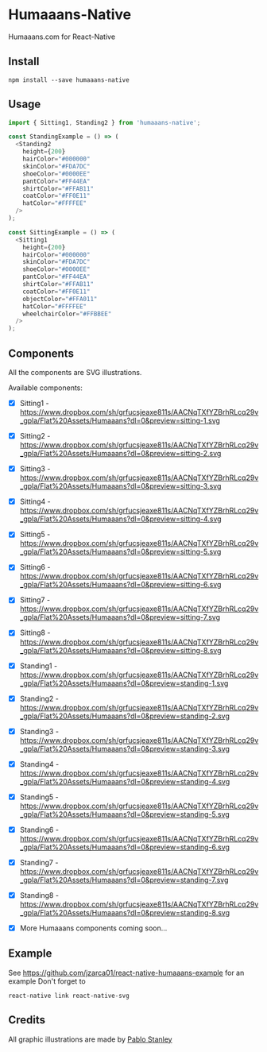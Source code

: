 # Humaaans-Native

Humaaans.com for React-Native

## Install

`npm install --save humaaans-native`

## Usage

```javascript
import { Sitting1, Standing2 } from 'humaaans-native';

const StandingExample = () => (
  <Standing2
    height={200}
    hairColor="#000000"
    skinColor="#FDA7DC"
    shoeColor="#0000EE"
    pantColor="#FF44EA"
    shirtColor="#FFAB11"
    coatColor="#FF0E11"
    hatColor="#FFFFEE"
  />
);

const SittingExample = () => (
  <Sitting1
    height={200}
    hairColor="#000000"
    skinColor="#FDA7DC"
    shoeColor="#0000EE"
    pantColor="#FF44EA"
    shirtColor="#FFAB11"
    coatColor="#FF0E11"
    objectColor="#FFA011"
    hatColor="#FFFFEE"
    wheelchairColor="#FFBBEE"
  />
);
```

## Components

All the components are SVG illustrations.

Available components:

- [x] Sitting1 - https://www.dropbox.com/sh/grfucsjeaxe811s/AACNqTXfYZBrhRLcq29v_gpla/Flat%20Assets/Humaaans?dl=0&preview=sitting-1.svg
- [x] Sitting2 - https://www.dropbox.com/sh/grfucsjeaxe811s/AACNqTXfYZBrhRLcq29v_gpla/Flat%20Assets/Humaaans?dl=0&preview=sitting-2.svg
- [x] Sitting3 - https://www.dropbox.com/sh/grfucsjeaxe811s/AACNqTXfYZBrhRLcq29v_gpla/Flat%20Assets/Humaaans?dl=0&preview=sitting-3.svg
- [x] Sitting4 - https://www.dropbox.com/sh/grfucsjeaxe811s/AACNqTXfYZBrhRLcq29v_gpla/Flat%20Assets/Humaaans?dl=0&preview=sitting-4.svg
- [x] Sitting5 - https://www.dropbox.com/sh/grfucsjeaxe811s/AACNqTXfYZBrhRLcq29v_gpla/Flat%20Assets/Humaaans?dl=0&preview=sitting-5.svg
- [x] Sitting6 - https://www.dropbox.com/sh/grfucsjeaxe811s/AACNqTXfYZBrhRLcq29v_gpla/Flat%20Assets/Humaaans?dl=0&preview=sitting-6.svg
- [x] Sitting7 - https://www.dropbox.com/sh/grfucsjeaxe811s/AACNqTXfYZBrhRLcq29v_gpla/Flat%20Assets/Humaaans?dl=0&preview=sitting-7.svg
- [x] Sitting8 - https://www.dropbox.com/sh/grfucsjeaxe811s/AACNqTXfYZBrhRLcq29v_gpla/Flat%20Assets/Humaaans?dl=0&preview=sitting-8.svg

- [x] Standing1 - https://www.dropbox.com/sh/grfucsjeaxe811s/AACNqTXfYZBrhRLcq29v_gpla/Flat%20Assets/Humaaans?dl=0&preview=standing-1.svg
- [x] Standing2 - https://www.dropbox.com/sh/grfucsjeaxe811s/AACNqTXfYZBrhRLcq29v_gpla/Flat%20Assets/Humaaans?dl=0&preview=standing-2.svg
- [x] Standing3 - https://www.dropbox.com/sh/grfucsjeaxe811s/AACNqTXfYZBrhRLcq29v_gpla/Flat%20Assets/Humaaans?dl=0&preview=standing-3.svg
- [x] Standing4 - https://www.dropbox.com/sh/grfucsjeaxe811s/AACNqTXfYZBrhRLcq29v_gpla/Flat%20Assets/Humaaans?dl=0&preview=standing-4.svg
- [x] Standing5 - https://www.dropbox.com/sh/grfucsjeaxe811s/AACNqTXfYZBrhRLcq29v_gpla/Flat%20Assets/Humaaans?dl=0&preview=standing-5.svg
- [x] Standing6 - https://www.dropbox.com/sh/grfucsjeaxe811s/AACNqTXfYZBrhRLcq29v_gpla/Flat%20Assets/Humaaans?dl=0&preview=standing-6.svg
- [x] Standing7 - https://www.dropbox.com/sh/grfucsjeaxe811s/AACNqTXfYZBrhRLcq29v_gpla/Flat%20Assets/Humaaans?dl=0&preview=standing-7.svg
- [x] Standing8 - https://www.dropbox.com/sh/grfucsjeaxe811s/AACNqTXfYZBrhRLcq29v_gpla/Flat%20Assets/Humaaans?dl=0&preview=standing-8.svg

- [x] More Humaaans components coming soon...

## Example

See https://github.com/jzarca01/react-native-humaaans-example for an example
Don't forget to

```shell
react-native link react-native-svg
```

## Credits

All graphic illustrations are made by [Pablo Stanley](https://twitter.com/pablostanley)
